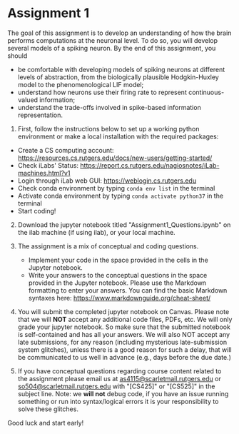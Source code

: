 # Assignment 1

The goal of this assignment is to develop an understanding of how the brain performs computations at the neuronal level. To do so, you will develop several models of a spiking neuron. By the end of this assignment, you should

- be comfortable with developing models of spiking neurons at different levels of abstraction, from the biologically plausible Hodgkin-Huxley model to the phenomenological LIF model;
- understand how neurons use their firing rate to represent continuous-valued information;
- understand the trade-offs involved in spike-based information representation.

1. First, follow the instructions below to set up a working python environment or make a local installation with the required packages:

- Create a CS computing account: https://resources.cs.rutgers.edu/docs/new-users/getting-started/
- Check iLabs' Status: https://report.cs.rutgers.edu/nagiosnotes/iLab-machines.html?v1
- Login through iLab web GUI: https://weblogin.cs.rutgers.edu
- Check conda environment by typing `conda env list` in the terminal
- Activate conda environment by typing `conda activate python37` in the terminal
- Start coding!

2. Download the jupyter notebook titled "Assignment1_Questions.ipynb" on the ilab machine (if using ilab), or your local machine.

3. The assignment is a mix of conceptual and coding questions.

   - Implement your code in the space provided in the cells in the Jupyter notebook.
   - Write your answers to the conceptual questions in the space provided in the Jupyter notebook. Please use the Markdown formatting to enter your answers. You can find the basic Markdown syntaxes here: https://www.markdownguide.org/cheat-sheet/

4. You will submit the completed jupyter notebook on Canvas. Please note that we will **NOT** accept any additional code files, PDFs, etc. We will only grade your jupyter notebook. So make sure that the submitted notebook is self-contained and has all your answers. We will also NOT accept any late submissions, for any reason (including mysterious late-submission system glitches), unless there is a good reason for such a delay, that will be communicated to us well in advance (e.g., days before the due date.)

5. If you have conceptual questions regarding course content related to the assignment please email us at as4115@scarletmail.rutgers.edu or so504@scarletmail.rutgers.edu with "[CS425]" or "[CS525]" in the subject line. Note: we **will not** debug code, if you have an issue running something or run into syntax/logical errors it is your responsibility to solve these glitches.

Good luck and start early!
